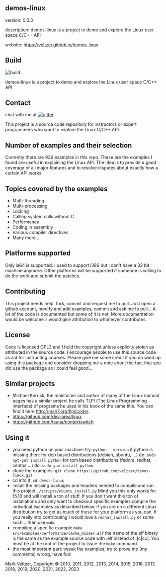 ## demos-linux

version: 0.0.3

description: demos-linux is a project to demo and explore the Linux user space C/C++ API

website: https://veltzer.github.io/demos-linux

## Build

![build](https://github.com/veltzer/demos-linux/workflows/build/badge.svg)

demos-linux is a project to demo and explore the Linux user space C/C++ API

## Contact

chat with me at [![gitter](https://badges.gitter.im/Join%20Chat.svg)](https://gitter.im/veltzer/mark.veltzer)

This project is a source code repository for instructors or expert programmers
who want to explore the Linux C/C++ API.

## Number of examples and their selection

Currently there are 939 examples in this repo.
These are the examples I found are useful in explaining the Linux API.
The idea is to provide a good coverage of all major features and to resolve disputes
about exactly how a certain API works.

## Topics covered by the examples
* Multi-threading
* Multi-processing
* Locking
* Calling system calls without C
* Performance
* Coding in assembly
* Various compiler directives
* Many more...

## Platforms supported
Only ia64 is supported. I used to support i386 but I don't have a 32 bit
machine anymore. 
Other platforms will be supported if someone is willing to do the work and submit
the patches.

## Contributing
This project needs help. fork, commit and request me to pull.
Just open a github account, modify and add examples, commit and ask me to pull...
A lot of the code is documented but some of it is not. More documentation would be welcome.
I would give attribution to whomever contributes.

## License
Code is licensed GPL3 and I hold the copyright unless explicity stolen as attributed in the source code.
I encourage people to use this source code as aid for instructing courses.
Please give me some credit if you do wind up using this package and consider dropping
me a note about the fact that you did use the package so I could feel good...

## Similar projects
* Michael Kerrisk, the maintainer and author of many of the Linux manual pages has a similar project he calls
TLPI (The Linux Programming Interface) of programs he used in his book of the same title. You can find
it here http://man7.org/tlpi/code/.
* https://github.com/dev-area/linux
* https://github.com/tsuna/contextswitch

## Using it
* you need python on your machine:
    try:
        `python --version`
    if python is missing then:
        for deb based distributions (debian, ubuntu, ...) do:
            `sudo apt-get install python`
        for rpm based distributions (fedora, redhat, centos,...) do:
            `sudo yum install python`
* clone the examples: `git clone https://github.com/veltzer/demos-linux.git`
* cd into it: `cd demos-linux`
* install the missing packages and headers needed to compile and run this project `./scripts/ubuntu_install.py`
    Mind you this only works for 15.10 and will install a ton of stuff.
    If you don't want this ton of installations and only want to checkout specific examples
    compile the individual examples as described below.
    if you are on a different Linux distribution try to get as much of these for your platform
    as you can. If you really into contributing I would love a `redhat_install.py` or some such...
    then use `make`
* compiling a specific example
        `make src/examples/performance/cache_misser.elf`
    the name of the elf binary is the same as the example source code with .elf instead of
    .[c|cc].
    You must be at the root of the project to issue the `make` command.
* the most important part: tweak the examples, try to prove me (my comments) wrong, have fun!

Mark Veltzer, Copyright © 2010, 2011, 2012, 2013, 2014, 2015, 2016, 2017, 2018, 2019, 2020, 2021, 2022, 2023
